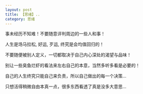 ```yaml
---
layout: post
title: 【思绪】..
category: 思绪
---
```

<p>事未经历不知难！不要随意评判周边的一些人和事！</p>
<p>人生是场马拉松, 好运, 歹运, 终究是会均值回归的！</p>
<p>不要随便被别人定义，一切都取决于自己内心深处的渴望与品味！</p>
<p>别让一些臭鱼烂虾的看法来左右自己的本意，当然多听多看是必要的！</p>
<p>自己的人生终究只能自己来负责，所以自己做出的每一个决策...</p>
<p>只想活得稍微自由本真一点，很多东西看透了真是没多大意思...</p>


  




